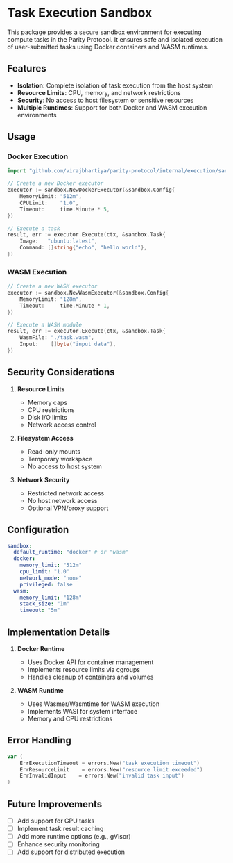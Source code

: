 # Task Execution Sandbox

This package provides a secure sandbox environment for executing compute tasks in the Parity Protocol. It ensures safe and isolated execution of user-submitted tasks using Docker containers and WASM runtimes.

## Features

- **Isolation**: Complete isolation of task execution from the host system
- **Resource Limits**: CPU, memory, and network restrictions
- **Security**: No access to host filesystem or sensitive resources
- **Multiple Runtimes**: Support for both Docker and WASM execution environments

## Usage

### Docker Execution

```go
import "github.com/virajbhartiya/parity-protocol/internal/execution/sandbox"

// Create a new Docker executor
executor := sandbox.NewDockerExecutor(&sandbox.Config{
    MemoryLimit: "512m",
    CPULimit:    "1.0",
    Timeout:     time.Minute * 5,
})

// Execute a task
result, err := executor.Execute(ctx, &sandbox.Task{
    Image:   "ubuntu:latest",
    Command: []string{"echo", "hello world"},
})
```

### WASM Execution

```go
// Create a new WASM executor
executor := sandbox.NewWasmExecutor(&sandbox.Config{
    MemoryLimit: "128m",
    Timeout:     time.Minute * 1,
})

// Execute a WASM module
result, err := executor.Execute(ctx, &sandbox.Task{
    WasmFile: "./task.wasm",
    Input:    []byte("input data"),
})
```

## Security Considerations

1. **Resource Limits**

   - Memory caps
   - CPU restrictions
   - Disk I/O limits
   - Network access control

2. **Filesystem Access**

   - Read-only mounts
   - Temporary workspace
   - No access to host system

3. **Network Security**
   - Restricted network access
   - No host network access
   - Optional VPN/proxy support

## Configuration

```yaml
sandbox:
  default_runtime: "docker" # or "wasm"
  docker:
    memory_limit: "512m"
    cpu_limit: "1.0"
    network_mode: "none"
    privileged: false
  wasm:
    memory_limit: "128m"
    stack_size: "1m"
    timeout: "5m"
```

## Implementation Details

1. **Docker Runtime**

   - Uses Docker API for container management
   - Implements resource limits via cgroups
   - Handles cleanup of containers and volumes

2. **WASM Runtime**
   - Uses Wasmer/Wasmtime for WASM execution
   - Implements WASI for system interface
   - Memory and CPU restrictions

## Error Handling

```go
var (
    ErrExecutionTimeout = errors.New("task execution timeout")
    ErrResourceLimit    = errors.New("resource limit exceeded")
    ErrInvalidInput    = errors.New("invalid task input")
)
```

## Future Improvements

- [ ] Add support for GPU tasks
- [ ] Implement task result caching
- [ ] Add more runtime options (e.g., gVisor)
- [ ] Enhance security monitoring
- [ ] Add support for distributed execution
